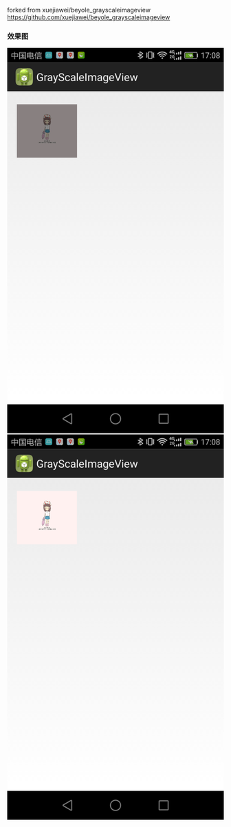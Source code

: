 forked from xuejiawei/beyole_grayscaleimageview
https://github.com/xuejiawei/beyole_grayscaleimageview

### 效果图
![Android_Widget_grayscaleimageview](./image/001.png)
![Android_Widget_grayscaleimageview](./image/002.png)
